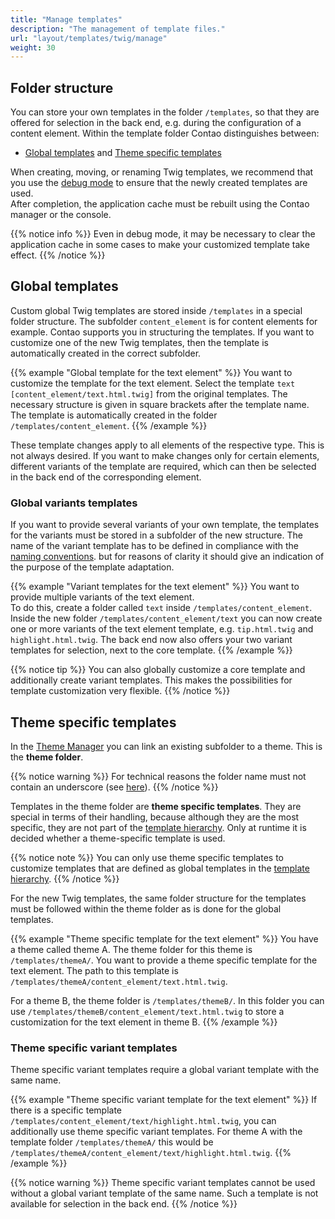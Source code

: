 ```yaml
---
title: "Manage templates"
description: "The management of template files."
url: "layout/templates/twig/manage"
weight: 30
---
```


## Folder structure

You can store your own templates in the folder `/templates`, so that they are offered for selection in the back end,
e.g. during the configuration of a content element. Within the template folder Contao distinguishes between:

* [Global templates](#global-templates) and [Theme specific templates](#theme-specific-templates)

When creating, moving, or renaming Twig templates, we recommend that you use the
[debug mode](/en/system/debug-mode/#contao-4-8-and-up) to ensure that the newly created templates are used.  
After completion, the application cache must be rebuilt using the Contao manager or the console.

{{% notice info %}}
Even in debug mode, it may be necessary to clear the application cache in some cases to make your customized template
take effect.
{{% /notice %}}


## Global templates

Custom global Twig templates are stored inside `/templates` in a special folder structure. The subfolder
`content_element` is for content elements for example.
Contao supports you in structuring the templates. If you want to customize one of the new Twig templates, then the
template is automatically created in the correct subfolder.

{{% example "Global template for the text element" %}}
You want to customize the template for the text element. Select the template `text [content_element/text.html.twig]`
from the original templates. The necessary structure is given in square brackets after the template name. The template
is automatically created in the folder `/templates/content_element`.
{{% /example %}}

These template changes apply to all elements of the respective type. This is not always desired. If you want to
make changes only for certain elements, different variants of the template are required, which can then be
selected in the back end of the corresponding element.


### Global variants templates

If you want to provide several variants of your own template, the templates for the variants must be stored in a
subfolder of the new structure. The name of the variant template has to be defined in compliance with the
[naming conventions](https://docs.contao.org/dev/framework/templates/creating-templates/#naming-convention).
but for reasons of clarity it should give an indication of the purpose of the template adaptation.

{{% example "Variant templates for the text element" %}}
You want to provide multiple variants of the text element.   
To do this, create a folder called `text` inside `/templates/content_element`. Inside the new folder
`/templates/content_element/text` you can now create one or more variants of the text element template, e.g.
`tip.html.twig` and `highlight.html.twig`. The back end now also offers your two variant templates for selection,
next to the core template.
{{% /example %}}


{{% notice tip %}}
You can also globally customize a core template and additionally create variant templates. This makes the possibilities
for template customization very flexible.
{{% /notice %}}


## Theme specific templates

In the [Theme Manager](../../../theme-manager/manage-themes/) you can link an existing subfolder to a theme.
This is the **theme folder**.

{{% notice warning %}}
For technical reasons the folder name must not contain an underscore 
(see [here](https://docs.contao.org/dev/framework/templates/architecture/#managed-namespace)).
{{% /notice %}}

Templates in the theme folder are **theme specific templates**. They are special in terms of their handling, because
although they are the most specific, they are not part of the [template hierarchy](../reuse/#template-hierarchy).
Only at runtime it is decided whether a theme-specific template is used.

{{% notice note %}}
You can only use theme specific templates to customize templates that are defined as global templates in the [template hierarchy](../reuse/#template-hierarchy).
{{% /notice %}}

For the new Twig templates, the same folder structure for the templates must be followed within the theme folder as is
done for the global templates.

{{% example "Theme specific template for the text element" %}}
You have a theme called theme A. The theme folder for this theme is `/templates/themeA/`. You want to provide a theme
specific template for the text element. The path to this template is `/templates/themeA/content_element/text.html.twig`.

For a theme B, the theme folder is `/templates/themeB/`. In this folder you can use
`/templates/themeB/content_element/text.html.twig` to store a customization for the text element in theme B.
{{% /example %}}


### Theme specific variant templates

Theme specific variant templates require a global variant template with the same name.

{{% example "Theme specific variant template for the text element" %}}
If there is a specific template `/templates/content_element/text/highlight.html.twig`, you can additionally use
theme specific variant templates. For theme A with the template folder `/templates/themeA/` this would be
`/templates/themeA/content_element/text/highlight.html.twig`.
{{% /example %}}

{{% notice warning %}}
Theme specific variant templates cannot be used without a global variant template of the same name.
Such a template is not available for selection in the back end.
{{% /notice %}}
